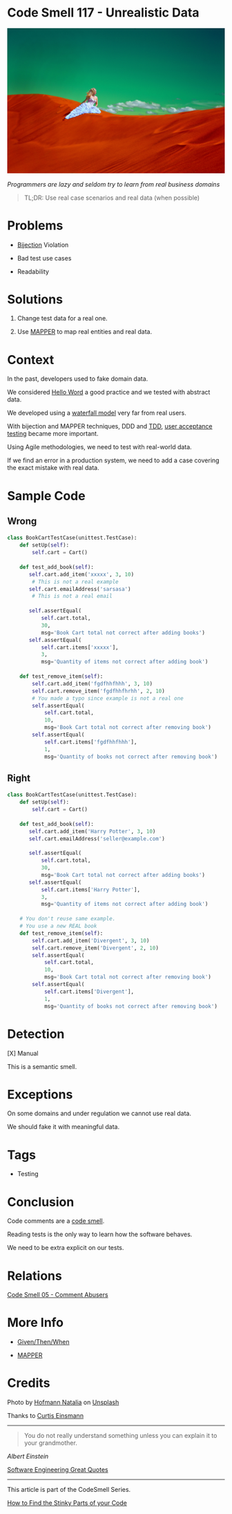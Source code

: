 # Code Smell 117 - Unrealistic Data

![Code Smell 117 - Unrealistic Data](Code%20Smell%20117%20-%20Unrealistic%20Data.jpg)

*Programmers are lazy and seldom try to learn from real business domains*

> TL;DR: Use real case scenarios and real data (when possible)

# Problems

- [Bijection](https://github.com/mcsee/Software-Design-Articles/tree/main/Articles/Theory/The%20One%20and%20Only%20Software%20Design%20Principle/readme.md) Violation

- Bad test use cases

- Readability

# Solutions

1. Change test data for a real one.

2. Use [MAPPER](https://github.com/mcsee/Software-Design-Articles/tree/main/Articles/Theory/The%20One%20and%20Only%20Software%20Design%20Principle/readme.md) to map real entities and real data.

# Context

In the past, developers used to fake domain data.

We considered [Hello Word](https://github.com/mcsee/Software-Design-Articles/tree/main/Articles/TDD/We%20Should%20Get%20Rid%20of%20HelloWorld%20Forever/readme.md) a good practice and we tested with abstract data.

We developed using a [waterfall model](https://en.wikipedia.org/wiki/Waterfall_model) very far from real users.

With bijection and MAPPER techniques, DDD and [TDD](https://github.com/mcsee/Software-Design-Articles/tree/main/Articles/TDD%20Conference%202021/TDD%20Conference%202021%20-%20All%20Talks/readme.md), [user acceptance testing](https://en.wikipedia.org/wiki/Acceptance_testing) became more important.

Using Agile methodologies, we need to test with real-world data.

If we find an error in a production system, we need to add a case covering the exact mistake with real data.

# Sample Code

## Wrong

<!-- [Gist Url](https://gist.github.com/mcsee/d9b312e97d7233738ea06f322ae41da1) -->

```python
class BookCartTestCase(unittest.TestCase):
    def setUp(self):
        self.cart = Cart()

    def test_add_book(self):
       self.cart.add_item('xxxxx', 3, 10)
        # This is not a real example
       self.cart.emailAddress('sarsasa')
        # This is not a real email

       self.assertEqual(
           self.cart.total,
           30,
           msg='Book Cart total not correct after adding books')
       self.assertEqual(
           self.cart.items['xxxxx'],
           3,
           msg='Quantity of items not correct after adding book')
 
    def test_remove_item(self):
        self.cart.add_item('fgdfhhfhhh', 3, 10)
        self.cart.remove_item('fgdfhhfhrhh', 2, 10)    
        # You made a typo since example is not a real one
        self.assertEqual(
            self.cart.total,
            10, 
            msg='Book Cart total not correct after removing book')
        self.assertEqual(
            self.cart.items['fgdfhhfhhh'], 
            1,
            msg='Quantity of books not correct after removing book')
```

## Right

<!-- [Gist Url](https://gist.github.com/mcsee/539d4699db494d180219620b7baeedea) -->

```python
class BookCartTestCase(unittest.TestCase):
    def setUp(self):
        self.cart = Cart()

    def test_add_book(self):
       self.cart.add_item('Harry Potter', 3, 10)
       self.cart.emailAddress('seller@example.com')
       
       self.assertEqual(
           self.cart.total,
           30, 
           msg='Book Cart total not correct after adding books')
       self.assertEqual(
           self.cart.items['Harry Potter'],
           3,
           msg='Quantity of items not correct after adding book')

    # You don't reuse same example.
    # You use a new REAL book
    def test_remove_item(self):
        self.cart.add_item('Divergent', 3, 10)
        self.cart.remove_item('Divergent', 2, 10)    
        self.assertEqual(
            self.cart.total,
            10,
            msg='Book Cart total not correct after removing book')
        self.assertEqual(
            self.cart.items['Divergent'],
            1,
            msg='Quantity of books not correct after removing book')
```

# Detection

[X] Manual

This is a semantic smell.

# Exceptions

On some domains and under regulation we cannot use real data. 

We should fake it with meaningful data.

# Tags

- Testing

# Conclusion

Code comments are a [code smell](https://github.com/mcsee/Software-Design-Articles/tree/main/Articles/Code%20Smells/Code%20Smell%2005%20-%20Comment%20Abusers/readme.md).

Reading tests is the only way to learn how the software behaves.

We need to be extra explicit on our tests.

# Relations

[Code Smell 05 - Comment Abusers](https://github.com/mcsee/Software-Design-Articles/tree/main/Articles/Code%20Smells/Code%20Smell%2005%20-%20Comment%20Abusers/readme.md)

# More Info

- [Given/Then/When](https://en.wikipedia.org/wiki/Given-When-Then)

- [MAPPER](https://github.com/mcsee/Software-Design-Articles/tree/main/Articles/Theory/The%20One%20and%20Only%20Software%20Design%20Principle/readme.md)

# Credits

Photo by [Hofmann Natalia](https://unsplash.com/@natali333) on [Unsplash](https://unsplash.com/s/photos/surreal)

Thanks to [Curtis Einsmann](https://twitter.com/curtiseinsmann/status/1487118139196420099)
  
* * *

> You do not really understand something unless you can explain it to your grandmother.

_Albert Einstein_

[Software Engineering Great Quotes](https://github.com/mcsee/Software-Design-Articles/tree/main/Articles/Quotes/Software%20Engineering%20Great%20Quotes/readme.md)

* * *

This article is part of the CodeSmell Series.

[How to Find the Stinky Parts of your Code](https://github.com/mcsee/Software-Design-Articles/tree/main/Articles/Code%20Smells/How%20to%20Find%20the%20Stinky%20parts%20of%20your%20Code/readme.md)